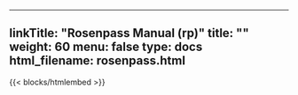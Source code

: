 
---
linkTitle: "Rosenpass Manual (rp)"
title: ""
weight: 60
menu: false
type: docs
html_filename: rosenpass.html
---

{{< blocks/htmlembed >}}
